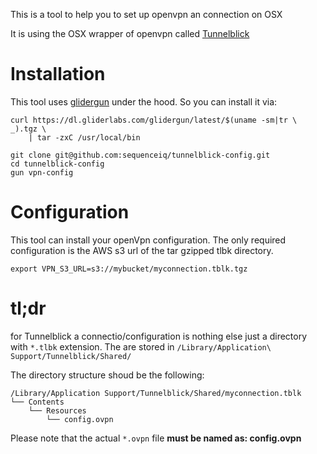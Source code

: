 This is a tool to help you to set up openvpn an connection on OSX

It is using the OSX wrapper of openvpn called [Tunnelblick](https://code.google.com/p/tunnelblick/)


# Installation

This tool uses [glidergun](https://github.com/gliderlabs/glidergun) under the hood. So you can install it via:

```
curl https://dl.gliderlabs.com/glidergun/latest/$(uname -sm|tr \  _).tgz \
    | tar -zxC /usr/local/bin
```

```
git clone git@github.com:sequenceiq/tunnelblick-config.git
cd tunnelblick-config
gun vpn-config
```
# Configuration

This tool can install your openVpn configuration. The only required configuration
is the AWS s3 url of the tar gzipped tlbk directory.

```
export VPN_S3_URL=s3://mybucket/myconnection.tblk.tgz
```

# tl;dr

for Tunnelblick a connectio/configuration is nothing else just a directory with `*.tlbk` extension.
The are stored in `/Library/Application\ Support/Tunnelblick/Shared/`

The directory structure shoud be the following:
```
/Library/Application Support/Tunnelblick/Shared/myconnection.tblk
└── Contents
    └── Resources
        └── config.ovpn
```

Please note that the actual `*.ovpn` file **must be named as: config.ovpn**

